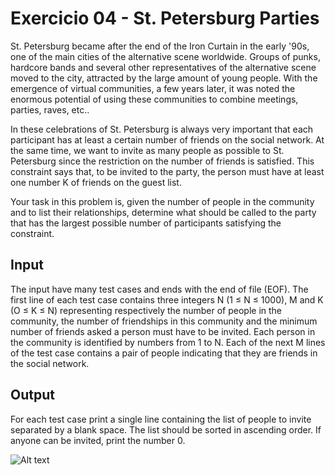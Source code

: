 # Exercicio 04 - St. Petersburg Parties

St. Petersburg became after the end of the Iron Curtain in the early '90s, one of the main cities of the alternative scene worldwide. Groups of punks, hardcore bands and several other representatives of the alternative scene moved to the city, attracted by the large amount of young people. With the emergence of virtual communities, a few years later, it was noted the enormous potential of using these communities to combine meetings, parties, raves, etc..

In these celebrations of St. Petersburg is always very important that each participant has at least a certain number of friends on the social network. At the same time, we want to invite as many people as possible to St. Petersburg since the restriction on the number of friends is satisfied. This constraint says that, to be invited to the party, the person must have at least one number K of friends on the guest list.

Your task in this problem is, given the number of people in the community and to list their relationships, determine what should be called to the party that has the largest possible number of participants satisfying the constraint.

## Input
The input have many test cases and ends with the end of file (EOF). The first line of each test case contains three integers N (1 ≤ N ≤ 1000), M and K (O ≤ K ≤ N) representing respectively the number of people in the community, the number of friendships in this community and the minimum number of friends asked a person must have to be invited. Each person in the community is identified by numbers from 1 to N. Each of the next M lines of the test case contains a pair of people indicating that they are friends in the social network.

## Output
For each test case print a single line containing the list of people to invite separated by a blank space. The list should be sorted in ascending order. If anyone can be invited, print the number 0.

![Alt text](/st-petersburg-parties/image/output04.png)